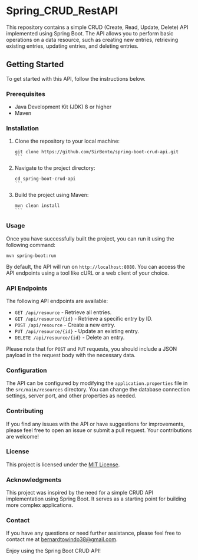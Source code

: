 # Spring_CRUD_RestAPI


This repository contains a simple CRUD (Create, Read, Update, Delete) API implemented using Spring Boot. The API allows you to perform basic operations on a data resource, such as creating new entries, retrieving existing entries, updating entries, and deleting entries.

## Getting Started

To get started with this API, follow the instructions below.

### Prerequisites

- Java Development Kit (JDK) 8 or higher
- Maven

### Installation

1. Clone the repository to your local machine:

   ````shell
   git clone https://github.com/SirBento/spring-boot-crud-api.git
   ```

   ````

1. Navigate to the project directory:

   ````shell
   cd spring-boot-crud-api
   ```

   ````

1. Build the project using Maven:

   ````shell
   mvn clean install
   ```

   ````

### Usage

Once you have successfully built the project, you can run it using the following command:

```shell
mvn spring-boot:run
```

By default, the API will run on `http://localhost:8080`. You can access the API endpoints using a tool like cURL or a web client of your choice.

### API Endpoints

The following API endpoints are available:

- `GET /api/resource` - Retrieve all entries.
- `GET /api/resource/{id}` - Retrieve a specific entry by ID.
- `POST /api/resource` - Create a new entry.
- `PUT /api/resource/{id}` - Update an existing entry.
- `DELETE /api/resource/{id}` - Delete an entry.

Please note that for `POST` and `PUT` requests, you should include a JSON payload in the request body with the necessary data.

### Configuration

The API can be configured by modifying the `application.properties` file in the `src/main/resources` directory. You can change the database connection settings, server port, and other properties as needed.

### Contributing

If you find any issues with the API or have suggestions for improvements, please feel free to open an issue or submit a pull request. Your contributions are welcome!

### License

This project is licensed under the [MIT License](LICENSE).

### Acknowledgments

This project was inspired by the need for a simple CRUD API implementation using Spring Boot. It serves as a starting point for building more complex applications.

### Contact

If you have any questions or need further assistance, please feel free to contact me at [bernardtowindo38@gmail.com](mailto:bernardtowindo38@gmail.com).

Enjoy using the Spring Boot CRUD API!
